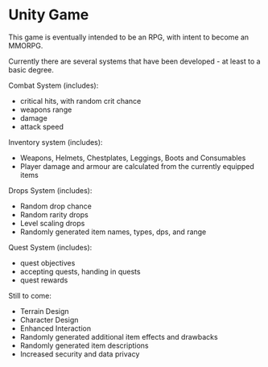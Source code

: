 ﻿# Unity Game
 
This game is eventually intended to be an RPG, with intent to become an MMORPG. 

Currently there are several systems that have been developed - at least to a basic degree. 

Combat System (includes):
- critical hits, with random crit chance
- weapons range
- damage
- attack speed

Inventory system (includes):
- Weapons, Helmets, Chestplates, Leggings, Boots and Consumables
- Player damage and armour are calculated from the currently equipped items

Drops System (includes):
- Random drop chance
- Random rarity drops
- Level scaling drops
- Randomly generated item names, types, dps, and range

Quest System (includes):
- quest objectives
- accepting quests, handing in quests
- quest rewards

Still to come:
- Terrain Design
- Character Design
- Enhanced Interaction
- Randomly generated additional item effects and drawbacks
- Randomly generated item descriptions
- Increased security and data privacy



